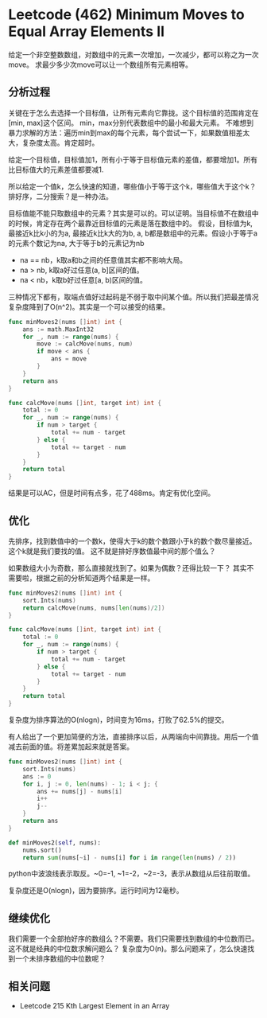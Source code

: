 # Leetcode (462) Minimum Moves to Equal Array Elements II

给定一个非空整数数组，对数组中的元素一次增加，一次减少，都可以称之为一次move。
求最少多少次move可以让一个数组所有元素相等。

## 分析过程

关键在于怎么去选择一个目标值，让所有元素向它靠拢。这个目标值的范围肯定在[min, max]这个区间。
min，max分别代表数组中的最小和最大元素。
不难想到暴力求解的方法：遍历min到max的每个元素，每个尝试一下，如果数值相差太大，复杂度太高。肯定超时。

给定一个目标值，目标值加1，所有小于等于目标值元素的差值，都要增加1。所有比目标值大的元素差值都要减1.

所以给定一个值k，怎么快速的知道，哪些值小于等于这个k，哪些值大于这个k？
排好序，二分搜索？是一种办法。

目标值能不能只取数组中的元素？其实是可以的。可以证明。当目标值不在数组中的时候，肯定存在两个最靠近目标值的元素是落在数组中的。
假设，目标值为k, 最接近k比k小的为a, 最接近k比k大的为b, a, b都是数组中的元素。假设小于等于a的元素个数记为na, 大于等于b的元素记为nb
* na == nb，k取a和b之间的任意值其实都不影响大局。
* na > nb, k取a好过任意(a, b]区间的值。
* na < nb，k取b好过任意[a, b)区间的值。

三种情况下都有，取端点值好过起码是不弱于取中间某个值。所以我们把最差情况复杂度降到了O(n^2)。其实是一个可以接受的结果。

```go
func minMoves2(nums []int) int {
    ans := math.MaxInt32
    for _, num := range(nums) {
        move := calcMove(nums, num)
        if move < ans {
            ans = move
        }
    }
    return ans
}

func calcMove(nums []int, target int) int {
    total := 0
    for _, num := range(nums) {
        if num > target {
            total += num - target
        } else {
            total += target - num
        }
    }
    return total
}
```

结果是可以AC，但是时间有点多，花了488ms。肯定有优化空间。


## 优化

先排序，找到数值中的一个数k，使得大于k的数个数跟小于k的数个数尽量接近。这个k就是我们要找的值。
这不就是排好序数值最中间的那个值么？

如果数组大小为奇数，那么直接就找到了。如果为偶数？还得比较一下？
其实不需要啦，根据之前的分析知道两个结果是一样。

```go
func minMoves2(nums []int) int {
    sort.Ints(nums)
    return calcMove(nums, nums[len(nums)/2])
}

func calcMove(nums []int, target int) int {
    total := 0
    for _, num := range(nums) {
        if num > target {
            total += num - target
        } else {
            total += target - num
        }
    }
    return total
}
```

复杂度为排序算法的O(nlogn)，时间变为16ms，打败了62.5%的提交。

有人给出了一个更加简便的方法，直接排序以后，从两端向中间靠拢。用后一个值减去前面的值。将差累加起来就是答案。

```go
func minMoves2(nums []int) int {
    sort.Ints(nums)
    ans := 0
    for i, j := 0, len(nums) - 1; i < j; {
        ans += nums[j] - nums[i]
        i++
        j--
    }
    return ans
}
```

```python
def minMoves2(self, nums):
    nums.sort()
    return sum(nums[~i] - nums[i] for i in range(len(nums) / 2))
```
python中波浪线表示取反。~0=-1, ~1=-2，~2=-3，表示从数组从后往前取值。

复杂度还是O(nlogn)，因为要排序。运行时间为12毫秒。

## 继续优化
我们需要一个全部拍好序的数组么？不需要。我们只需要找到数组的中位数而已。这不就是经典的中位数求解问题么？
复杂度为O(n)。那么问题来了，怎么快速找到一个未排序数组的中位数呢？


## 相关问题
* Leetcode 215 Kth Largest Element in an Array
